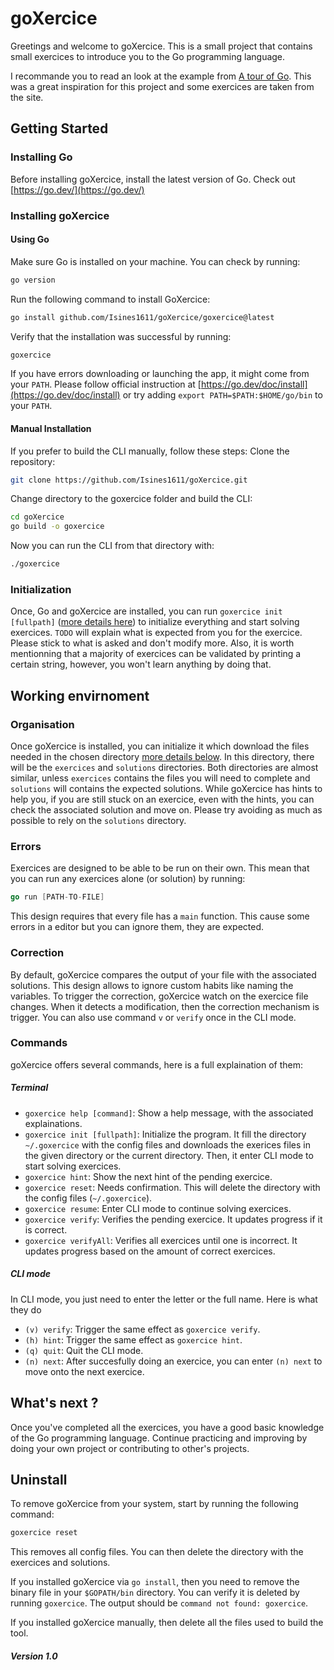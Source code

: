 # goXercice

Greetings and welcome to goXercice. 
This is a small project that contains small exercices to introduce you to the Go programming language.

I recommande you to read an look at the example from [A tour of Go](https://go.dev/tour/welcome/1).
This was a great inspiration for this project and some exercices are taken from the site. 

## Getting Started

### Installing Go

Before installing goXercice, install the latest version of Go. Check out [https://go.dev/](https://go.dev/)

### Installing goXercice

#### Using Go

Make sure Go is installed on your machine. You can check by running:
```bash
go version
```

Run the following command to install GoXercice:
```bash
go install github.com/Isines1611/goXercice/goxercice@latest
```

Verify that the installation was successful by running:
```bash
goxercice
```

If you have errors downloading or launching the app, it might come from your `PATH`. Please follow official instruction at [https://go.dev/doc/install](https://go.dev/doc/install) or try adding `export PATH=$PATH:$HOME/go/bin` to your `PATH`.

#### Manual Installation

If you prefer to build the CLI manually, follow these steps:
Clone the repository:
```bash
git clone https://github.com/Isines1611/goXercice.git
```

Change directory to the goxercice folder and build the CLI:
```bash
cd goXercice
go build -o goxercice
```

Now you can run the CLI from that directory with:

```bash
./goxercice
```

### Initialization

Once, Go and goXercice are installed, you can run `goxercice init [fullpath]` ([more details here](#terminal)) to initialize everything and start solving exercices. `TODO` will explain what is expected from you for the exercice. Please stick to what is asked and don't modify more. Also, it is worth mentionning that a majority of exercices can be validated by printing a certain string, however, you won't learn anything by doing that. 

## Working envirnoment

### Organisation

Once goXercice is installed, you can initialize it which download the files needed in the chosen directory [more details below](#terminal). In this directory, there will be the `exercices` and `solutions` directories. Both directories are almost similar, unless `exercices` contains the files you will need to complete and `solutions` will contains the expected solutions. While goXercice has hints to help you, if you are still stuck on an exercice, even with the hints, you can check the associated solution and move on. Please try avoiding as much as possible to rely on the `solutions` directory.

### Errors

Exercices are designed to be able to be run on their own. This mean that you can run any exercices alone (or solution) by running:

```go
go run [PATH-TO-FILE]
```

This design requires that every file has a `main` function. This cause some errors in a editor but you can ignore them, they are expected. 

### Correction

By default, goXercice compares the output of your file with the associated solutions. 
This design allows to ignore custom habits like naming the variables. 
To trigger the correction, goXercice watch on the exercice file changes. 
When it detects a modification, then the correction mechanism is trigger.
You can also use command `v` or `verify` once in the CLI mode.

### Commands

goXercice offers several commands, here is a full explaination of them:

##### Terminal

- `goxercice help [command]`: Show a help message, with the associated explainations.
- `goxercice init [fullpath]`: Initialize the program. It fill the directory `~/.goxercice` with the config files and downloads the exerices files in the given directory or the current directory. Then, it enter CLI mode to start solving exercices.
- `goxercice hint`: Show the next hint of the pending exercice.
- `goxercice reset`: Needs confirmation. This will delete the directory with the config files (`~/.goxercice`).
- `goxercice resume`: Enter CLI mode to continue solving exercices.
- `goxercice verify`: Verifies the pending exercice. It updates progress if it is correct.
- `goxercice verifyAll`: Verifies all exercices until one is incorrect. It updates progress based on the amount of correct exercices.

##### CLI mode

In CLI mode, you just need to enter the letter or the full name. Here is what they do

- `(v) verify`: Trigger the same effect as `goxercice verify`.
- `(h) hint`: Trigger the same effect as `goxercice hint`.
- `(q) quit`: Quit the CLI mode.
- `(n) next`: After succesfully doing an exercice, you can enter `(n) next` to move onto the next exercice.

## What's next ?

Once you've completed all the exercices, you have a good basic knowledge of the Go programming language. Continue practicing and improving by doing your own project or contributing to other's projects.

## Uninstall 

To remove goXercice from your system, start by running the following command:

```bash
goxercice reset
```

This removes all config files. 
You can then delete the directory with the exercices and solutions.

If you installed goXercice via `go install`, then you need to remove the binary file in your `$GOPATH/bin` directory.
You can verify it is deleted by running `goxercice`. The output should be `command not found: goxercice`. 

If you installed goXercice manually, then delete all the files used to build the tool.

##### Version 1.0
